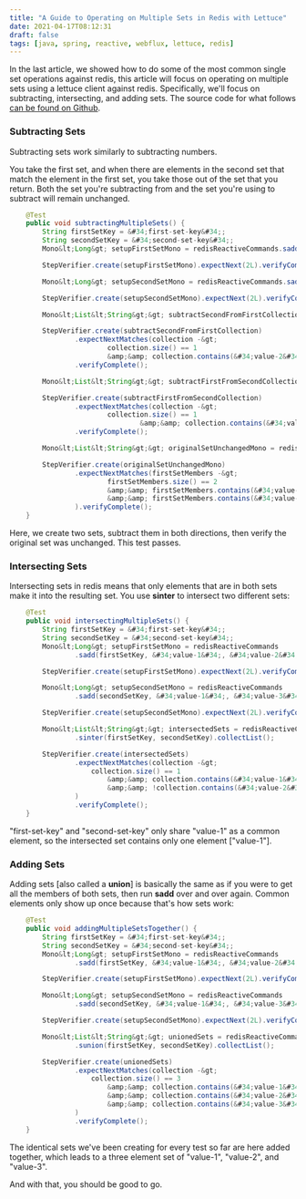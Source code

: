 ```yaml
---
title: "A Guide to Operating on Multiple Sets in Redis with Lettuce"
date: 2021-04-17T08:12:31
draft: false
tags: [java, spring, reactive, webflux, lettuce, redis]
---
```


In the last article, we showed how to do some of the most common single set operations against redis, this article will focus on operating on multiple sets using a lettuce client against redis. Specifically, we&#39;ll focus on subtracting, intersecting, and adding sets. The source code for what follows [can be found on Github](https://github.com/nfisher23/reactive-programming-webflux).

### Subtracting Sets

Subtracting sets work similarly to subtracting numbers.

You take the first set, and when there are elements in the second set that match the element in the first set, you take those out of the set that you return. Both the set you&#39;re subtracting from and the set you&#39;re using to subtract will remain unchanged.

```java
    @Test
    public void subtractingMultipleSets() {
        String firstSetKey = &#34;first-set-key&#34;;
        String secondSetKey = &#34;second-set-key&#34;;
        Mono&lt;Long&gt; setupFirstSetMono = redisReactiveCommands.sadd(firstSetKey, &#34;value-1&#34;, &#34;value-2&#34;);

        StepVerifier.create(setupFirstSetMono).expectNext(2L).verifyComplete();

        Mono&lt;Long&gt; setupSecondSetMono = redisReactiveCommands.sadd(secondSetKey, &#34;value-1&#34;, &#34;value-3&#34;);

        StepVerifier.create(setupSecondSetMono).expectNext(2L).verifyComplete();

        Mono&lt;List&lt;String&gt;&gt; subtractSecondFromFirstCollection = redisReactiveCommands.sdiff(firstSetKey, secondSetKey).collectList();

        StepVerifier.create(subtractSecondFromFirstCollection)
                .expectNextMatches(collection -&gt;
                        collection.size() == 1
                        &amp;&amp; collection.contains(&#34;value-2&#34;))
                .verifyComplete();

        Mono&lt;List&lt;String&gt;&gt; subtractFirstFromSecondCollection = redisReactiveCommands.sdiff(secondSetKey, firstSetKey).collectList();

        StepVerifier.create(subtractFirstFromSecondCollection)
                .expectNextMatches(collection -&gt;
                        collection.size() == 1
                                &amp;&amp; collection.contains(&#34;value-3&#34;))
                .verifyComplete();

        Mono&lt;List&lt;String&gt;&gt; originalSetUnchangedMono = redisReactiveCommands.smembers(firstSetKey).collectList();

        StepVerifier.create(originalSetUnchangedMono)
                .expectNextMatches(firstSetMembers -&gt;
                        firstSetMembers.size() == 2
                        &amp;&amp; firstSetMembers.contains(&#34;value-1&#34;)
                        &amp;&amp; firstSetMembers.contains(&#34;value-2&#34;)
                ).verifyComplete();
    }

```

Here, we create two sets, subtract them in both directions, then verify the original set was unchanged. This test passes.

### Intersecting Sets

Intersecting sets in redis means that only elements that are in both sets make it into the resulting set. You use **sinter** to intersect two different sets:

```java
    @Test
    public void intersectingMultipleSets() {
        String firstSetKey = &#34;first-set-key&#34;;
        String secondSetKey = &#34;second-set-key&#34;;
        Mono&lt;Long&gt; setupFirstSetMono = redisReactiveCommands
                .sadd(firstSetKey, &#34;value-1&#34;, &#34;value-2&#34;);

        StepVerifier.create(setupFirstSetMono).expectNext(2L).verifyComplete();

        Mono&lt;Long&gt; setupSecondSetMono = redisReactiveCommands
                .sadd(secondSetKey, &#34;value-1&#34;, &#34;value-3&#34;);

        StepVerifier.create(setupSecondSetMono).expectNext(2L).verifyComplete();

        Mono&lt;List&lt;String&gt;&gt; intersectedSets = redisReactiveCommands
                .sinter(firstSetKey, secondSetKey).collectList();

        StepVerifier.create(intersectedSets)
                .expectNextMatches(collection -&gt;
                    collection.size() == 1
                        &amp;&amp; collection.contains(&#34;value-1&#34;)
                        &amp;&amp; !collection.contains(&#34;value-2&#34;)
                )
                .verifyComplete();
    }

```

&#34;first-set-key&#34; and &#34;second-set-key&#34; only share &#34;value-1&#34; as a common element, so the intersected set contains only one element \[&#34;value-1&#34;\].

### Adding Sets

Adding sets \[also called a **union**\] is basically the same as if you were to get all the members of both sets, then run **sadd** over and over again. Common elements only show up once because that&#39;s how sets work:

```java
    @Test
    public void addingMultipleSetsTogether() {
        String firstSetKey = &#34;first-set-key&#34;;
        String secondSetKey = &#34;second-set-key&#34;;
        Mono&lt;Long&gt; setupFirstSetMono = redisReactiveCommands
                .sadd(firstSetKey, &#34;value-1&#34;, &#34;value-2&#34;);

        StepVerifier.create(setupFirstSetMono).expectNext(2L).verifyComplete();

        Mono&lt;Long&gt; setupSecondSetMono = redisReactiveCommands
                .sadd(secondSetKey, &#34;value-1&#34;, &#34;value-3&#34;);

        StepVerifier.create(setupSecondSetMono).expectNext(2L).verifyComplete();

        Mono&lt;List&lt;String&gt;&gt; unionedSets = redisReactiveCommands
                .sunion(firstSetKey, secondSetKey).collectList();

        StepVerifier.create(unionedSets)
                .expectNextMatches(collection -&gt;
                    collection.size() == 3
                        &amp;&amp; collection.contains(&#34;value-1&#34;)
                        &amp;&amp; collection.contains(&#34;value-2&#34;)
                        &amp;&amp; collection.contains(&#34;value-3&#34;)
                )
                .verifyComplete();
    }

```

The identical sets we&#39;ve been creating for every test so far are here added together, which leads to a three element set of &#34;value-1&#34;, &#34;value-2&#34;, and &#34;value-3&#34;.

And with that, you should be good to go.
